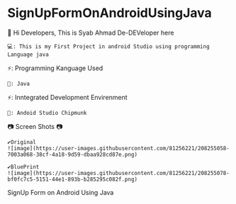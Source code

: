# SignUpFormOnAndroidUsingJava

👋 Hi Developers, This is Syab Ahmad De-DEVeloper here

    💻: This is my First Project in android Studio using programming Language java

⚡: Programming Kanguage Used

    🔭: Java
    
⚡: Inntegrated Development Envirenment

    🔭: Andoid Studio Chipmunk
    

📷 Screen Shots 📷
    
    ✔Original
    ![image](https://user-images.githubusercontent.com/81256221/208255058-7003a068-38cf-4a18-9d59-dbaa928cd87e.png)

    ✔BluePrint
    ![image](https://user-images.githubusercontent.com/81256221/208255078-bf0fc7c5-5151-44e1-893b-b285295c082f.png)



SignUp Form on Android Using Java
